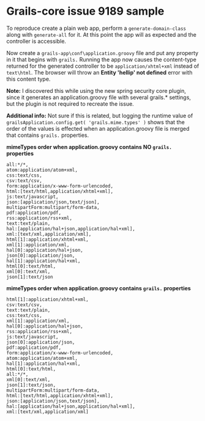 # Grails-core issue 9189 sample
To reproduce create a plain web app, perform a `generate-domain-class` along with `generate-all` for it.  At this point the app will as expected and the controller is accessible.  

Now create a `grails-app\conf\application.groovy` file and put any property in it that begins with `grails.`  Running the app now causes the content-type returned for the generated controller to be `application/xhtml+xml` instead of `text\html`.   The browser will throw an **Entity 'hellip' not defined** error with this content type.

**Note:** I discovered this while using the new spring security core plugin, since it generates an application.groovy file with several grails.* settings, but the plugin is not required to recreate the issue.

**Additional info:**  Not sure if this is related, but logging the runtime value of `grailsApplication.config.get( 'grails.mime.types' )` shows that the order of the values is effected when an application.groovy file is merged that contains `grails.` properties.

**mimeTypes order when application.groovy contains NO `grails.` properties**

    all:*/*,
    atom:application/atom+xml,
    css:text/css,
    csv:text/csv,
    form:application/x-www-form-urlencoded,
    html:[text/html,application/xhtml+xml],
    js:text/javascript,
    json:[application/json,text/json],
    multipartForm:multipart/form-data,
    pdf:application/pdf,
    rss:application/rss+xml,
    text:text/plain,
    hal:[application/hal+json,application/hal+xml],
    xml:[text/xml,application/xml],
    html[1]:application/xhtml+xml,
    xml[1]:application/xml,
    hal[0]:application/hal+json,
    json[0]:application/json,
    hal[1]:application/hal+xml,
    html[0]:text/html,
    xml[0]:text/xml,
    json[1]:text/json

**mimeTypes order when application.groovy contains `grails.` properties**

    html[1]:application/xhtml+xml,
    csv:text/csv,
    text:text/plain,
    css:text/css,
    xml[1]:application/xml,
    hal[0]:application/hal+json,
    rss:application/rss+xml,
    js:text/javascript,
    json[0]:application/json,
    pdf:application/pdf,
    form:application/x-www-form-urlencoded,
    atom:application/atom+xml,
    hal[1]:application/hal+xml,
    html[0]:text/html,
    all:*/*,
    xml[0]:text/xml,
    json[1]:text/json,
    multipartForm:multipart/form-data,
    html:[text/html,application/xhtml+xml],
    json:[application/json,text/json],
    hal:[application/hal+json,application/hal+xml],
    xml:[text/xml,application/xml] 
